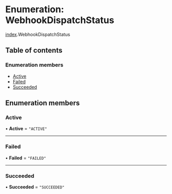 # Enumeration: WebhookDispatchStatus

[index](../modules/index.md).WebhookDispatchStatus

## Table of contents

### Enumeration members

- [Active](index.WebhookDispatchStatus.md#active)
- [Failed](index.WebhookDispatchStatus.md#failed)
- [Succeeded](index.WebhookDispatchStatus.md#succeeded)

## Enumeration members

### <a id="active" name="active"></a> Active

• **Active** = `"ACTIVE"`

___

### <a id="failed" name="failed"></a> Failed

• **Failed** = `"FAILED"`

___

### <a id="succeeded" name="succeeded"></a> Succeeded

• **Succeeded** = `"SUCCEEDED"`
